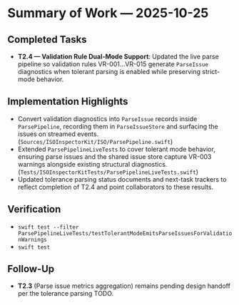 # Summary of Work — 2025-10-25

## Completed Tasks
- **T2.4 — Validation Rule Dual-Mode Support**: Updated the live parse pipeline so validation rules VR-001…VR-015 generate `ParseIssue` diagnostics when tolerant parsing is enabled while preserving strict-mode behavior.

## Implementation Highlights
- Convert validation diagnostics into `ParseIssue` records inside `ParsePipeline`, recording them in `ParseIssueStore` and surfacing the issues on streamed events. (`Sources/ISOInspectorKit/ISO/ParsePipeline.swift`)
- Extended `ParsePipelineLiveTests` to cover tolerant mode behavior, ensuring parse issues and the shared issue store capture VR-003 warnings alongside existing structural diagnostics. (`Tests/ISOInspectorKitTests/ParsePipelineLiveTests.swift`)
- Updated tolerance parsing status documents and next-task trackers to reflect completion of T2.4 and point collaborators to these results.

## Verification
- `swift test --filter ParsePipelineLiveTests/testTolerantModeEmitsParseIssuesForValidationWarnings`
- `swift test`

## Follow-Up
- **T2.3** (Parse issue metrics aggregation) remains pending design handoff per the tolerance parsing TODO.
